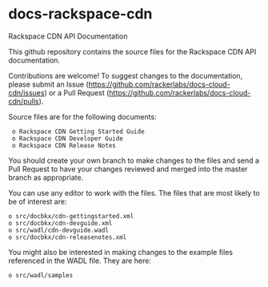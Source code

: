 docs-rackspace-cdn
========================

Rackspace CDN API Documentation

This github repository contains the source files for the Rackspace CDN API documentation. 

Contributions are welcome! To suggest changes to the documentation, please submit an Issue (https://github.com/rackerlabs/docs-cloud-cdn/issues) or a Pull Request (https://github.com/rackerlabs/docs-cloud-cdn/pulls).

Source files are for the following documents:

     o Rackspace CDN Getting Started Guide
     o Rackspace CDN Developer Guide
     o Rackspace CDN Release Notes
    
You should create your own branch to make changes to the files and send a Pull Request to have your changes reviewed and merged into the master branch as appropriate.

You can use any editor to work with the files. The files that are most likely to be of interest are:
 
    o src/docbkx/cdn-gettingstarted.xml
    o src/docbkx/cdn-devguide.xml
    o src/wadl/cdn-devguide.wadl
    o src/docbkx/cdn-releasenotes.xml
    
You might also be interested in making changes to the example files referenced in the WADL file. They are here:

    o src/wadl/samples
    

